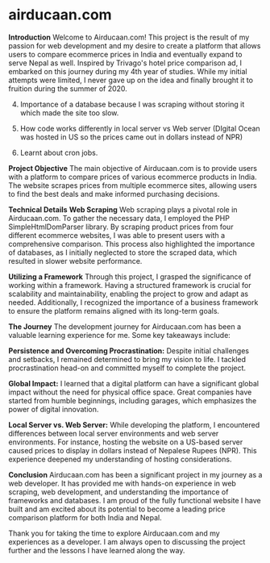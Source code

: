 # airducaan.com

**Introduction**
Welcome to Airducaan.com! This project is the result of my passion for web development and my desire to create a platform that allows users to compare ecommerce prices in India and eventually expand to serve Nepal as well. Inspired by Trivago's hotel price comparison ad, I embarked on this journey during my 4th year of studies. While my initial attempts were limited, I never gave up on the idea and finally brought it to fruition during the summer of 2020.

4. Importance of a database because I was scraping without storing it which made the site too slow. 

5. How code works differently in local server vs Web server (DIgital Ocean was hosted in US so the prices came out in dollars instead of NPR) 

6. Learnt about cron jobs.

**Project Objective**
The main objective of Airducaan.com is to provide users with a platform to compare prices of various ecommerce products in India. The website scrapes prices from multiple ecommerce sites, allowing users to find the best deals and make informed purchasing decisions.

**Technical Details**
**Web Scraping**
Web scraping plays a pivotal role in Airducaan.com. To gather the necessary data, I employed the PHP SimpleHtmlDomParser library. By scraping product prices from four different ecommerce websites, I was able to present users with a comprehensive comparison. This process also highlighted the importance of databases, as I initially neglected to store the scraped data, which resulted in slower website performance.

**Utilizing a Framework**
Through this project, I grasped the significance of working within a framework. Having a structured framework is crucial for scalability and maintainability, enabling the project to grow and adapt as needed. Additionally, I recognized the importance of a business framework to ensure the platform remains aligned with its long-term goals.

**The Journey**
The development journey for Airducaan.com has been a valuable learning experience for me. Some key takeaways include:

**Persistence and Overcoming Procrastination:** Despite initial challenges and setbacks, I remained determined to bring my vision to life. I tackled procrastination head-on and committed myself to complete the project.

**Global Impact:** I learned that a digital platform can have a significant global impact without the need for physical office space. Great companies have started from humble beginnings, including garages, which emphasizes the power of digital innovation.

**Local Server vs. Web Server:** While developing the platform, I encountered differences between local server environments and web server environments. For instance, hosting the website on a US-based server caused prices to display in dollars instead of Nepalese Rupees (NPR). This experience deepened my understanding of hosting considerations.

**Conclusion**
Airducaan.com has been a significant project in my journey as a web developer. It has provided me with hands-on experience in web scraping, web development, and understanding the importance of frameworks and databases. I am proud of the fully functional website I have built and am excited about its potential to become a leading price comparison platform for both India and Nepal.

Thank you for taking the time to explore Airducaan.com and my experiences as a developer. I am always open to discussing the project further and the lessons I have learned along the way.
